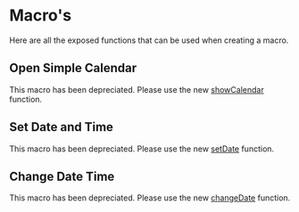 # Macro's

Here are all the exposed functions that can be used when creating a macro.

## Open Simple Calendar
This macro has been depreciated. Please use the new [showCalendar](./API.md#simplecalendarapishowcalendardate-compact) function.

## Set Date and Time
This macro has been depreciated. Please use the new [setDate](./API.md#simplecalendarapisetdatedate) function.

## Change Date Time

This macro has been depreciated. Please use the new [changeDate](./API.md#simplecalendarapichangedateinterval) function.
